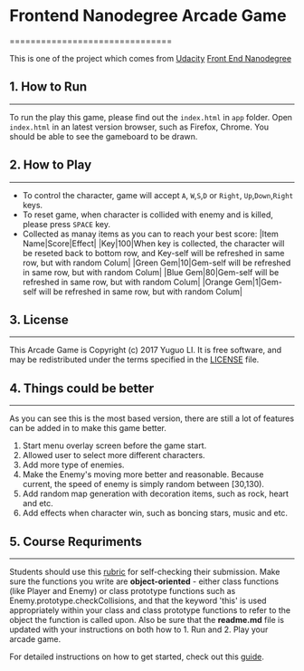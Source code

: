 # Frontend Nanodegree Arcade Game
===============================

This is one of the project which comes from [Udacity](https://udacity.com/) [Front End Nanodegree](https://www.udacity.com/course/--nd001-cn-advanced)

## 1. How to Run
--------------
To run the play this game, please find out the ```index.html``` in ```app``` folder.
Open ```index.html``` in an latest version browser, such as Firefox, Chrome. You should be able to see the gameboard to be drawn.

## 2. How to Play
--------------
* To control the character, game will accept ```A```, ```W```,```S```,```D``` or ```Right```, ```Up```,```Down```,```Right``` keys.
* To reset game, when character is collided with enemy and is killed, please press ```SPACE``` key.
* Collected as manay items as you can to reach your best score:
|Item Name|Score|Effect|
|Key|100|When key is collected, the character will be reseted back to bottom row, and Key-self will be refreshed in same row, but with random Colum|
|Green Gem|10|Gem-self will be refreshed in same row, but with random Colum|
|Blue Gem|80|Gem-self will be refreshed in same row, but with random Colum|
|Orange Gem|1|Gem-self will be refreshed in same row, but with random Colum|

## 3. License
--------------
This Arcade Game is Copyright (c) 2017 Yuguo LI. It is free software, and may be redistributed under the terms specified in the [LICENSE](LICENSE) file.

## 4. Things could be better
-------------------------
As you can see this is the most based version, there are still a lot of features can be added in to make this game better.
1. Start menu overlay screen before the game start.
2. Allowed user to select more different characters.
3. Add more type of enemies.
4. Make the Enemy's moving more better and reasonable. Because current, the speed of enemy is simply random between [30,130).
5. Add random map generation with decoration items, such as rock, heart and etc.
6. Add effects when character win, such as boncing stars, music and etc.

## 5. Course Requriments
-------------------------
Students should use this [rubric](https://review.udacity.com/#!/projects/2696458597/rubric) for self-checking their submission. Make sure the functions you write are **object-oriented** - either class functions (like Player and Enemy) or class prototype functions such as Enemy.prototype.checkCollisions, and that the keyword 'this' is used appropriately within your class and class prototype functions to refer to the object the function is called upon. Also be sure that the **readme.md** file is updated with your instructions on both how to 1. Run and 2. Play your arcade game.

For detailed instructions on how to get started, check out this [guide](https://docs.google.com/document/d/1v01aScPjSWCCWQLIpFqvg3-vXLH2e8_SZQKC8jNO0Dc/pub?embedded=true).
